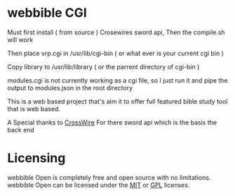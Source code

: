 webbible CGI
========
Must first install ( from source ) Crosewires sword api, Then the compile.sh will work

Then place vrp.cgi in /usr/lib/cgi-bin ( or what ever is your current cgi bin )

Copy library to /usr/lib/library ( or the parrent directory of cgi-bin )

modules.cgi is not currently working as a cgi file, so I just run it and pipe the output to modules.json in the root directory


This is a web based project that's aim it to offer full featured bible study tool that is web based.

A Special thanks to [CrossWire]( http://www.crosswire.org/index.jsp ) For there sword api which is the basis the back end


Licensing
========
webbible Open is completely free and open source with no limitations. webbible Open can be licensed under the [MIT](http://www.opensource.org/licenses/mit-license.html) or [GPL](http://www.opensource.org/licenses/gpl-2.0.php) licenses.


